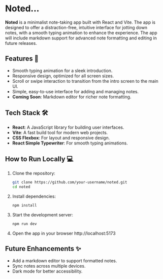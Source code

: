 # Noted... 

**Noted** is a minimalist note-taking app built with React and Vite. The app is designed to offer a distraction-free, intuitive interface for jotting down notes, with a smooth typing animation to enhance the experience. The app will include markdown support for advanced note formatting and editing in future releases.

## Features 🚀

- Smooth typing animation for a sleek introduction.
- Responsive design, optimized for all screen sizes.
- Scroll or swipe interaction to transition from the intro screen to the main UI.
- Simple, easy-to-use interface for adding and managing notes.
- **Coming Soon**: Markdown editor for richer note formatting.

## Tech Stack 🛠️

- **React**: A JavaScript library for building user interfaces.
- **Vite**: A fast build tool for modern web projects.
- **CSS Flexbox**: For layout and responsive design.
- **React Simple Typewriter**: For smooth typing animations.

## How to Run Locally 💻

1. Clone the repository:
   ```bash
   git clone https://github.com/your-username/noted.git
   cd noted

2. Install dependencies:
   ```bash
   npm install

3. Start the development server:
   ```bash
   npm run dev

4. Open the app in your browser
   http://localhost:5173

## Future Enhancements ✨         

- Add a markdown editor to support formatted notes.
- Sync notes across multiple devices.
- Dark mode for better accessibility.
 
